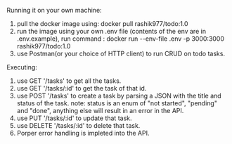 Running it on your own machine:

1. pull the docker image using: docker pull rashik977/todo:1.0
2. run the image using your own .env file (contents of the env are in .env.example), run command : docker run --env-file .env -p 3000:3000 rashik977/todo:1.0
3. use Postman(or your choice of HTTP client) to run CRUD on todo tasks.

Executing:
1. use GET '/tasks' to get all the tasks.
2. use GET '/tasks/:id' to get the task of that id.
3. use POST '/tasks' to create a task by parsing a JSON with the title and status of the task.
   note: status is an enum of "not started", "pending" and "done", anything else will result in an error in the API.
5. use PUT '/tasks/:id' to update that task.
6. use DELETE '/tasks/:id' to delete that task.
7. Porper error handling is impleted into the API.
